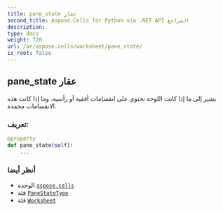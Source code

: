 ```yaml
---
title: pane_state عقار
second_title: Aspose.Cells for Python via .NET API المراجع
description:
type: docs
weight: 720
url: /ar/aspose.cells/worksheet/pane_state/
is_root: false
---
```

##  pane_state عقار

يشير إلى ما إذا كانت اللوحة تحتوي على انقسامات أفقية أو رأسية، وما إذا كانت هذه الانقسامات مجمدة.
###  تعريف:
```python
@property
def pane_state(self):
    ...
```

###  أنظر أيضا
* الوحدة [`aspose.cells`](../../)
* فئة [`PaneStateType`](/cells/python-net/ar/aspose.cells/panestatetype)
* فئة [`Worksheet`](/cells/python-net/ar/aspose.cells/worksheet)
